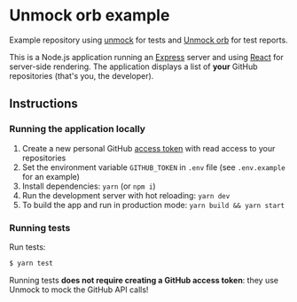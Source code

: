# Unmock orb example

Example repository using [unmock](https://unmock.io) for tests and [Unmock orb](https://circleci.com/orbs/registry/orb/unmock/unmock) for test reports.

This is a Node.js application running an [Express](https://expressjs.com/) server and using [React](https://reactjs.org/) for server-side rendering. The application displays a list of **your** GitHub repositories (that's you, the developer).

## Instructions

### Running the application locally

1. Create a new personal GitHub [access token](https://github.com/settings/tokens) with read access to your repositories
1. Set the environment variable `GITHUB_TOKEN` in `.env` file (see `.env.example` for an example)
1. Install dependencies: `yarn` (or `npm i`)
1. Run the development server with hot reloading: `yarn dev`
1. To build the app and run in production mode: `yarn build && yarn start`

### Running tests

Run tests:

```bash
$ yarn test
```

Running tests **does not require creating a GitHub access token**: they use Unmock to mock the GitHub API calls!
